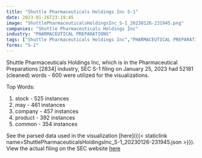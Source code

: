 ```yaml
---
title: "Shuttle Pharmaceuticals Holdings Inc S-1"
date: 2023-01-26T23:19:45
image: "ShuttlePharmaceuticalsHoldingsInc_S-1_20230126-231945.png"
companies: "Shuttle Pharmaceuticals Holdings Inc"
industry: "PHARMACEUTICAL PREPARATIONS"
tags: ["Shuttle Pharmaceuticals Holdings Inc","PHARMACEUTICAL PREPARATIONS","01-25-2023","S-1"]
forms: "S-1"
---
```

Shuttle Pharmaceuticals Holdings Inc, which is in the Pharmaceutical Preparations [2834] industry, SEC S-1 filing on January 25, 2023 had 52181 (cleaned) words - 600 were utilized for the visualizations.

Top Words:
1. stock - 525 instances
2. may - 461 instances
3. company - 457 instances
4. product - 392 instances
5. common - 354 instances


See the parsed data used in the visualization [here]({{< staticlink name=ShuttlePharmaceuticalsHoldingsInc_S-1_20230126-231945.json >}}).  
View the actual filing on the SEC website [here](https://www.sec.gov/Archives/edgar/data/1757499/0001493152-23-002473.txt)